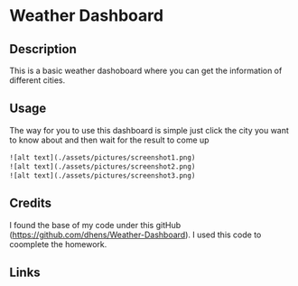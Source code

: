 # Weather Dashboard

## Description

This is a basic weather dashoboard where you can get the information of different cities.

## Usage

The way for you to use this dashboard is simple just click the city you want to know about and then wait for the result to come up

    ![alt text](./assets/pictures/screenshot1.png)
    ![alt text](./assets/pictures/screenshot2.png)
    ![alt text](./assets/pictures/screenshot3.png)

## Credits

I found the base of my code under this gitHub (https://github.com/dhens/Weather-Dashboard). I used this code to coomplete the homework.

## Links
